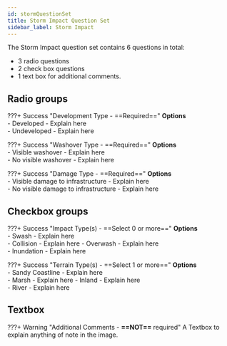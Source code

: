 ```yaml
---
id: stormQuestionSet
title: Storm Impact Question Set
sidebar_label: Storm Impact
---
```


The Storm Impact question set contains 6 questions in total:
+ 3 radio questions
+ 2 check box questions
+ 1 text box for additional comments.

## Radio groups

???+ Success "Development Type - ==Required=="
    **Options**  
    - Developed - Explain here  
    - Undeveloped - Explain here

???+ Success "Washover Type - ==Required=="
    **Options**  
    - Visible washover - Explain here  
    - No visible washover - Explain here

???+ Success "Damage Type - ==Required=="
    **Options**  
    - Visible damage to infrastructure - Explain here  
    - No visible damage to infrastructure - Explain here

## Checkbox groups

???+ Success "Impact Type(s) - ==Select 0 or more=="
    **Options**  
    - Swash - Explain here  
    - Collision - Explain here
    - Overwash - Explain here  
    - Inundation - Explain here

???+ Success "Terrain Type(s) - ==Select 1 or more=="
    **Options**  
    - Sandy Coastline - Explain here  
    - Marsh - Explain here
    - Inland - Explain here  
    - River - Explain here

## Textbox

???+ Warning "Additional Comments - **==NOT==** required"
    A Textbox to explain anything of note in the image.
